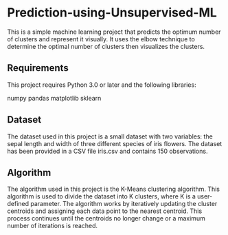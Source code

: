 # Prediction-using-Unsupervised-ML

This is a simple machine learning project that predicts the optimum number of clusters and represent it visually. It uses the elbow technique to determine the optimal number of clusters then visualizes the clusters.

## Requirements

This project requires Python 3.0 or later and the following libraries:

numpy pandas matplotlib sklearn

## Dataset

The dataset used in this project is a small dataset with two variables: the sepal length and width of three different species of iris flowers. The dataset has been provided in a CSV file iris.csv and contains 150 observations.

## Algorithm

The algorithm used in this project is the K-Means clustering algorithm. This algorithm is used to divide the dataset into K clusters, where K is a user-defined parameter. The algorithm works by iteratively updating the cluster centroids and assigning each data point to the nearest centroid. This process continues until the centroids no longer change or a maximum number of iterations is reached.
